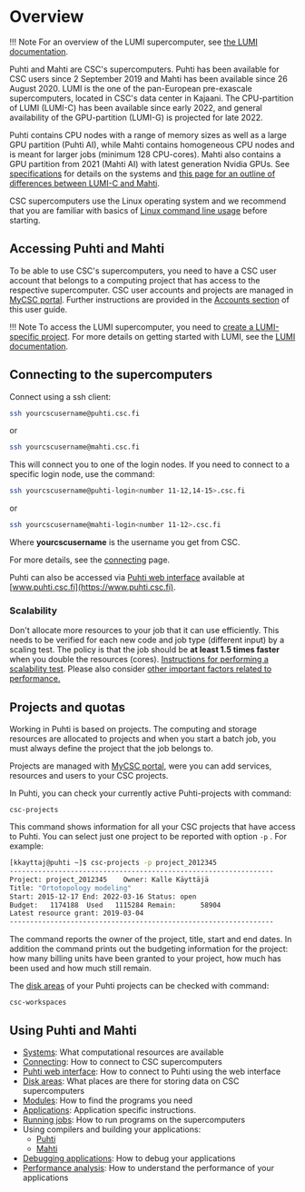# Overview

!!! Note
    For an overview of the LUMI supercomputer, see [the LUMI documentation](https://docs.lumi-supercomputer.eu/hardware/).

Puhti and Mahti are CSC's supercomputers. Puhti has been available for CSC users since 2 September 2019 and Mahti has been available since 26 August 2020. LUMI is the one of the pan-European pre-exascale supercomputers, located in CSC's data center in Kajaani. The CPU-partition of LUMI (LUMI-C) has been available since early 2022, and general availability of the GPU-partition (LUMI-G) is projected for late 2022.

Puhti contains CPU nodes with a range of memory sizes as well as a large GPU partition (Puhti AI), while
Mahti contains homogeneous CPU nodes and is meant for larger jobs (minimum 128 CPU-cores). Mahti also contains a GPU partition from 2021 (Mahti AI) with latest generation Nvidia GPUs.
See [specifications](available-systems.md) for details on the systems and [this page for an outline of differences between LUMI-C and Mahti](lumi-vs-mahti.md).

CSC supercomputers use the Linux operating system and we recommend that you are familiar with basics of [Linux command line usage](../support/tutorials/env-guide/overview.md) before starting.

## Accessing Puhti and Mahti

To be able to use CSC's supercomputers, you need to have a CSC user account that belongs to a computing project that has access to the respective supercomputer. CSC user accounts and projects are managed in [MyCSC portal](https://my.csc.fi). Further instructions are provided in the [Accounts section](../accounts/index.md) of this user guide.

!!! Note
    To access the LUMI supercomputer, you need to [create a LUMI-specific project](../accounts/how-to-create-new-project.md#creating-a-lumi-project-and-applying-for-resources). For more details on getting started with LUMI, see the [LUMI documentation](https://docs.lumi-supercomputer.eu/firststeps/getstarted/).

## Connecting to the supercomputers

Connect using a ssh client:

```bash
ssh yourcscusername@puhti.csc.fi
```

or

```bash
ssh yourcscusername@mahti.csc.fi
```

This will connect you to one of the login nodes. If you need to connect
to a specific login node, use the command:

```bash
ssh yourcscusername@puhti-login<number 11-12,14-15>.csc.fi
```

or

```bash
ssh yourcscusername@mahti-login<number 11-12>.csc.fi
```

Where **yourcscusername** is the username you get from CSC.

For more details, see the [connecting](connecting.md) page. 

Puhti can also be accessed via [Puhti web interface](../webinterface) available at [www.puhti.csc.fi](https://www.puhti.csc.fi).


### Scalability

Don't allocate more resources to your job that it can use
efficiently. This needs to be verified for each new code and job type
(different input) by a scaling test. The policy is that the job should
be **at least 1.5 times faster** when you double the resources
(cores). [Instructions for performing a scalability
test](../../support/tutorials/cmdline-handson/#scaling-test-for-an-mpi-parallel-job).
Please also consider [other important factors related to performance.](performance.md)


## Projects and quotas

Working in Puhti is based on projects. The computing and storage resources are allocated to projects and when you start a batch job, you must always define the project that the job belongs to.

Projects are managed with [MyCSC portal](https://my.csc.fi), were you can add services, resources and users to your CSC projects.

In Puhti, you can check your currently active Puhti-projects with command:

```text
csc-projects
```
This command shows information for all your CSC projects that have access to Puhti. You can select just one project to be reported with option `-p` . For example:
```bash
[kkayttaj@puhti ~]$ csc-projects -p project_2012345
-----------------------------------------------------------------
Project: project_2012345	Owner: Kalle Käyttäjä
Title: "Ortotopology modeling"
Start: 2015-12-17 End: 2022-03-16 Status: open
Budget:   1174188  Used   1115284 Remain:      58904
Latest resource grant: 2019-03-04
-----------------------------------------------------------------
```
The command reports the owner of the project, title, start and end dates. In addition the command prints out the budgeting information for the project: how many billing units have been granted to your project, how much has been used and how much still remain. 

The [disk areas](disk.md) of your Puhti projects can be checked with command:
```text
csc-workspaces
```

## Using Puhti and Mahti


* [Systems](available-systems.md): What computational resources are available
* [Connecting](connecting.md): How to connect to  CSC supercomputers 
* [Puhti web interface](../webinterface): How to connect to Puhti using the web interface
* [Disk areas](disk.md): What places are there for storing data on CSC supercomputers 
* [Modules](modules.md): How to find the programs you need
* [Applications](../apps/index.md): Application specific instructions.
* [Running jobs](running/getting-started.md): How to run programs on the supercomputers 
* Using compilers and building your applications:
    * [Puhti](compiling-puhti.md)
    * [Mahti](compiling-mahti.md)
* [Debugging applications](debugging.md): How to debug your applications
* [Performance analysis](performance.md): How to understand the performance of your applications
